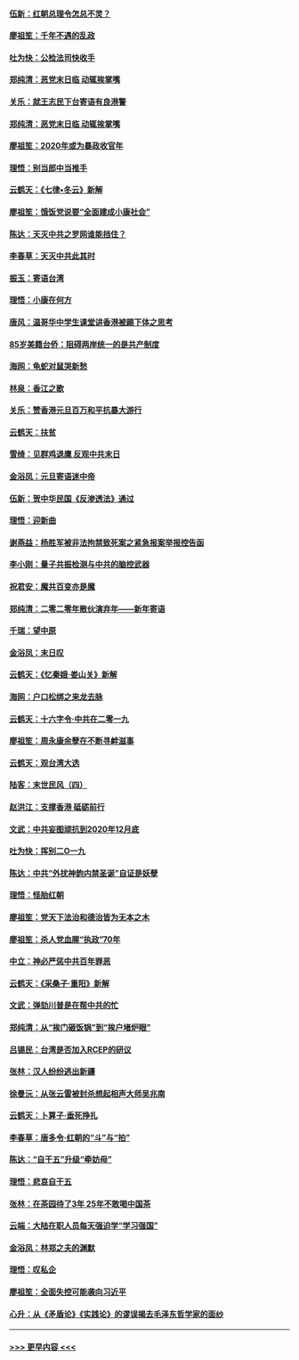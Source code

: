 #### [伍新：红朝总理令怎总不灵？](../pages/nsc993/n11770813.md?t=01061722) 
#### [廖祖笙：千年不遇的乱政](../pages/nsc993/n11770373.md?t=01061722) 
#### [吐为快：公检法司快收手](../pages/nsc993/n11770359.md?t=01061722) 
#### [郑纯清：恶党末日临 动辄挨掌嘴](../pages/nsc993/n11769912.md?t=01061722) 
#### [关乐：就王志民下台寄语有良港警](../pages/nsc993/n11769903.md?t=01061722) 
#### [郑纯清：恶党末日临 动辄挨掌嘴](../pages/nsc993/n11769356.md?t=01061722) 
#### [廖祖笙：2020年或为暴政收官年](../pages/nsc993/n11768216.md?t=01061722) 
#### [理悟：别当郎中当推手](../pages/nsc993/n11768243.md?t=01061722) 
#### [云鹤天：《七律▪冬云》新解](../pages/nsc993/n11768204.md?t=01061722) 
#### [廖祖笙：饿饭党说要“全面建成小康社会”](../pages/nsc993/n11767482.md?t=01061722) 
#### [陈达：天灭中共之罗网谁能挡住？](../pages/nsc993/n11767465.md?t=01061722) 
#### [李春草：天灭中共此其时](../pages/nsc993/n11767452.md?t=01061722) 
#### [振玉：寄语台湾](../pages/nsc993/n11767432.md?t=01061722) 
#### [理悟：小康在何方](../pages/nsc993/n11767394.md?t=01061722) 
#### [唐风：温哥华中学生课堂讲香港被踢下体之思考](../pages/nsc993/n11766848.md?t=01061722) 
#### [85岁美籍台侨：阻碍两岸统一的是共产制度](../pages/nsc993/n11765043.md?t=01061722) 
#### [海网：龟蛇对鼠哭新愁](../pages/nsc993/n11764895.md?t=01061722) 
#### [林泉：香江之歌](../pages/nsc993/n11764415.md?t=01061722) 
#### [关乐：赞香港元旦百万和平抗暴大游行](../pages/nsc993/n11764382.md?t=01061722) 
#### [云鹤天：扶贫](../pages/nsc993/n11764245.md?t=01061722) 
#### [雪绮：见群鸡退鹰  反观中共末日](../pages/nsc993/n11762112.md?t=01061722) 
#### [金浴凤：元旦寄语迷中帝](../pages/nsc993/n11761788.md?t=01061722) 
#### [伍新：贺中华民国《反渗透法》通过](../pages/nsc993/n11761994.md?t=01061722) 
#### [理悟：迎新曲](../pages/nsc993/n11761152.md?t=01061722) 
#### [谢燕益：杨胜军被非法拘禁致死案之紧急报案举报控告函](../pages/nsc993/n11756134.md?t=01061722) 
#### [李小刚：量子共振检测与中共的脑控武器](../pages/nsc993/n11754518.md?t=01061722) 
#### [祝君安：魔共百变亦是魔](../pages/nsc993/n11754469.md?t=01061722) 
#### [郑纯清：二零二零年散伙演弃年——新年寄语](../pages/nsc993/n11754195.md?t=01061722) 
#### [千瑞：望中原](../pages/nsc993/n11754159.md?t=01061722) 
#### [金浴凤：末日叹](../pages/nsc993/n11752359.md?t=01061722) 
#### [云鹤天：《忆秦娥‧娄山关》新解](../pages/nsc993/n11752348.md?t=01061722) 
#### [海网：户口松绑之来龙去脉](../pages/nsc993/n11752328.md?t=01061722) 
#### [云鹤天：十六字令‧中共在二零一九](../pages/nsc993/n11752305.md?t=01061722) 
#### [廖祖笙：周永康余孽在不断寻衅滋事](../pages/nsc993/n11751013.md?t=01061722) 
#### [云鹤天：观台湾大选](../pages/nsc993/n11751007.md?t=01061722) 
#### [陆客：末世民风（四）](../pages/nsc993/n11749203.md?t=01061722) 
#### [赵洪江：支撑香港 砥砺前行](../pages/nsc993/n11748482.md?t=01061722) 
#### [文武：中共妄图顽抗到2020年12月底](../pages/nsc993/n11748446.md?t=01061722) 
#### [吐为快：挥别二O一九](../pages/nsc993/n11748411.md?t=01061722) 
#### [陈达：中共“外扰神韵内禁圣诞”自证是妖孽](../pages/nsc993/n11748226.md?t=01061722) 
#### [理悟：怪胎红朝](../pages/nsc993/n11748206.md?t=01061722) 
#### [廖祖笙：党天下法治和德治皆为无本之木](../pages/nsc993/n11748135.md?t=01061722) 
#### [廖祖笙：杀人党血腥“执政”70年](../pages/nsc993/n11745144.md?t=01061722) 
#### [中立：神必严惩中共百年罪恶](../pages/nsc993/n11744970.md?t=01061722) 
#### [云鹤天：《采桑子‧重阳》新解](../pages/nsc993/n11744948.md?t=01061722) 
#### [文武：弹劾川普是在帮中共的忙](../pages/nsc993/n11744758.md?t=01061722) 
#### [郑纯清：从“挨门砸饭锅”到“挨户堵炉眼”](../pages/nsc993/n11744745.md?t=01061722) 
#### [吕锡民：台湾是否加入RCEP的研议](../pages/nsc993/n11744701.md?t=01061722) 
#### [张林：汉人纷纷逃出新疆](../pages/nsc993/n11743530.md?t=01061722) 
#### [徐曼沅：从张云雷被封杀想起相声大师吴兆南](../pages/nsc993/n11741816.md?t=01061722) 
#### [云鹤天：卜算子‧垂死挣扎](../pages/nsc993/n11739956.md?t=01061722) 
#### [李春草：唐多令‧红朝的“斗”与“拍”](../pages/nsc993/n11739830.md?t=01061722) 
#### [陈达：“自干五”升级“牵妨母”](../pages/nsc993/n11739724.md?t=01061722) 
#### [理悟：悲哀自干五](../pages/nsc993/n11739547.md?t=01061722) 
#### [张林：在茶园待了3年 25年不敢喝中国茶](../pages/nsc993/n11739240.md?t=01061722) 
#### [云端：大陆在职人员每天强迫学“学习强国”](../pages/nsc993/n11738735.md?t=01061722) 
#### [金浴凤：林郑之夫的渊默](../pages/nsc993/n11737735.md?t=01061722) 
#### [理悟：叹私企](../pages/nsc993/n11737715.md?t=01061722) 
#### [廖祖笙：全面失控可能袭向习近平](../pages/nsc993/n11737704.md?t=01061722) 
#### [心升：从《矛盾论》《实践论》的谬误揭去毛泽东哲学家的面纱](../pages/nsc993/n11736962.md?t=01061722) 

----
#### [ >>> 更早内容 <<< ](../indexes/nsc993-earlier.md)
